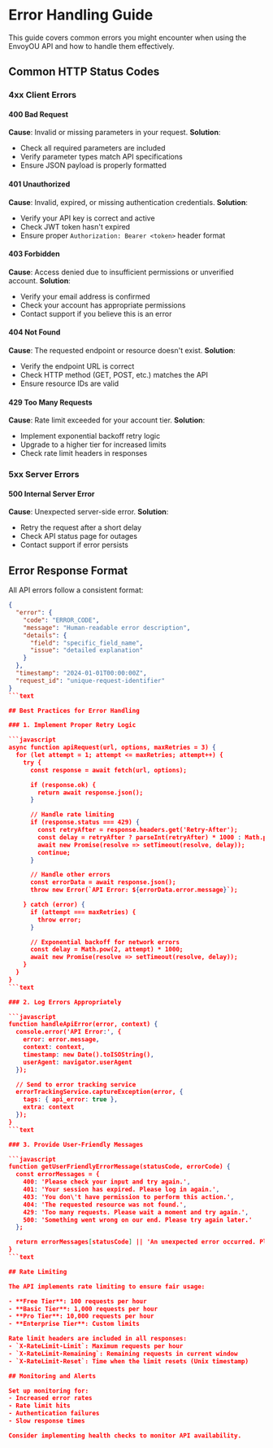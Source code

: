 # Error Handling Guide

This guide covers common errors you might encounter when using the EnvoyOU API and how to handle them effectively.

## Common HTTP Status Codes

### 4xx Client Errors

#### 400 Bad Request
**Cause**: Invalid or missing parameters in your request.
**Solution**:
- Check all required parameters are included
- Verify parameter types match API specifications
- Ensure JSON payload is properly formatted

#### 401 Unauthorized
**Cause**: Invalid, expired, or missing authentication credentials.
**Solution**:
- Verify your API key is correct and active
- Check JWT token hasn't expired
- Ensure proper `Authorization: Bearer <token>` header format

#### 403 Forbidden
**Cause**: Access denied due to insufficient permissions or unverified account.
**Solution**:
- Verify your email address is confirmed
- Check your account has appropriate permissions
- Contact support if you believe this is an error

#### 404 Not Found
**Cause**: The requested endpoint or resource doesn't exist.
**Solution**:
- Verify the endpoint URL is correct
- Check HTTP method (GET, POST, etc.) matches the API
- Ensure resource IDs are valid

#### 429 Too Many Requests
**Cause**: Rate limit exceeded for your account tier.
**Solution**:
- Implement exponential backoff retry logic
- Upgrade to a higher tier for increased limits
- Check rate limit headers in responses

### 5xx Server Errors

#### 500 Internal Server Error
**Cause**: Unexpected server-side error.
**Solution**:
- Retry the request after a short delay
- Check API status page for outages
- Contact support if error persists

## Error Response Format

All API errors follow a consistent format:

```json
{
  "error": {
    "code": "ERROR_CODE",
    "message": "Human-readable error description",
    "details": {
      "field": "specific_field_name",
      "issue": "detailed explanation"
    }
  },
  "timestamp": "2024-01-01T00:00:00Z",
  "request_id": "unique-request-identifier"
}
```text

## Best Practices for Error Handling

### 1. Implement Proper Retry Logic

```javascript
async function apiRequest(url, options, maxRetries = 3) {
  for (let attempt = 1; attempt <= maxRetries; attempt++) {
    try {
      const response = await fetch(url, options);

      if (response.ok) {
        return await response.json();
      }

      // Handle rate limiting
      if (response.status === 429) {
        const retryAfter = response.headers.get('Retry-After');
        const delay = retryAfter ? parseInt(retryAfter) * 1000 : Math.pow(2, attempt) * 1000;
        await new Promise(resolve => setTimeout(resolve, delay));
        continue;
      }

      // Handle other errors
      const errorData = await response.json();
      throw new Error(`API Error: ${errorData.error.message}`);

    } catch (error) {
      if (attempt === maxRetries) {
        throw error;
      }

      // Exponential backoff for network errors
      const delay = Math.pow(2, attempt) * 1000;
      await new Promise(resolve => setTimeout(resolve, delay));
    }
  }
}
```text

### 2. Log Errors Appropriately

```javascript
function handleApiError(error, context) {
  console.error('API Error:', {
    error: error.message,
    context: context,
    timestamp: new Date().toISOString(),
    userAgent: navigator.userAgent
  });

  // Send to error tracking service
  errorTrackingService.captureException(error, {
    tags: { api_error: true },
    extra: context
  });
}
```text

### 3. Provide User-Friendly Messages

```javascript
function getUserFriendlyErrorMessage(statusCode, errorCode) {
  const errorMessages = {
    400: 'Please check your input and try again.',
    401: 'Your session has expired. Please log in again.',
    403: 'You don\'t have permission to perform this action.',
    404: 'The requested resource was not found.',
    429: 'Too many requests. Please wait a moment and try again.',
    500: 'Something went wrong on our end. Please try again later.'
  };

  return errorMessages[statusCode] || 'An unexpected error occurred. Please try again.';
}
```text

## Rate Limiting

The API implements rate limiting to ensure fair usage:

- **Free Tier**: 100 requests per hour
- **Basic Tier**: 1,000 requests per hour
- **Pro Tier**: 10,000 requests per hour
- **Enterprise Tier**: Custom limits

Rate limit headers are included in all responses:
- `X-RateLimit-Limit`: Maximum requests per hour
- `X-RateLimit-Remaining`: Remaining requests in current window
- `X-RateLimit-Reset`: Time when the limit resets (Unix timestamp)

## Monitoring and Alerts

Set up monitoring for:
- Increased error rates
- Rate limit hits
- Authentication failures
- Slow response times

Consider implementing health checks to monitor API availability.